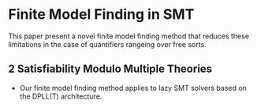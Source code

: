 # Finite Model Finding in SMT

This paper present a novel finite model finding method that reduces these limitations in the case of quantifiers rangeing over free sorts.

## 2 Satisfiability Modulo Multiple Theories

- Our finite model finding method applies to lazy SMT solvers based on the DPLL(T) architecture.
